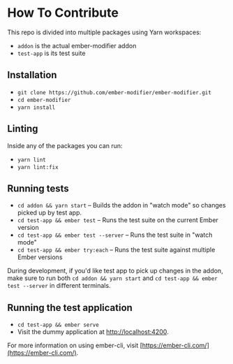 # How To Contribute

This repo is divided into multiple packages using Yarn workspaces:

- `addon` is the actual ember-modifier addon
- `test-app` is its test suite

## Installation

* `git clone https://github.com/ember-modifier/ember-modifier.git`
* `cd ember-modifier`
* `yarn install`

## Linting

Inside any of the packages you can run:

* `yarn lint`
* `yarn lint:fix`

## Running tests

* `cd addon && yarn start` – Builds the addon in "watch mode" so changes picked up by test app.
* `cd test-app && ember test` – Runs the test suite on the current Ember version
* `cd test-app && ember test --server` – Runs the test suite in "watch mode"
* `cd test-app && ember try:each` – Runs the test suite against multiple Ember versions

During development, if you'd like test app to pick up changes in the addon, make sure to run both
`cd addon && yarn start` and `cd test-app && ember test --server` in different terminals.

## Running the test application

* `cd test-app && ember serve`
* Visit the dummy application at [http://localhost:4200](http://localhost:4200).

For more information on using ember-cli, visit [https://ember-cli.com/](https://ember-cli.com/).
